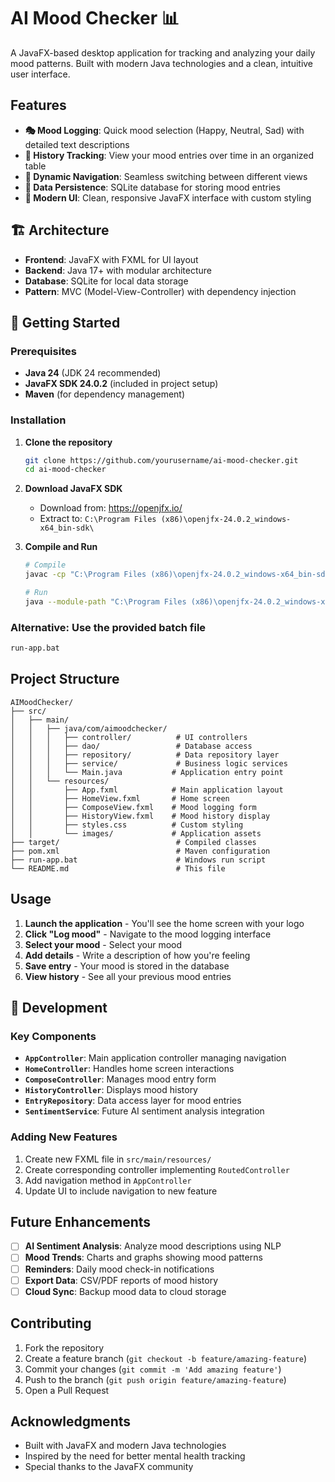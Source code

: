 # AI Mood Checker 📊

A JavaFX-based desktop application for tracking and analyzing your daily mood patterns. Built with modern Java technologies and a clean, intuitive user interface.

## Features

- **🎭 Mood Logging**: Quick mood selection (Happy, Neutral, Sad) with detailed text descriptions
- **📅 History Tracking**: View your mood entries over time in an organized table
- **🔄 Dynamic Navigation**: Seamless switching between different views
- **💾 Data Persistence**: SQLite database for storing mood entries
- **🎨 Modern UI**: Clean, responsive JavaFX interface with custom styling

## 🏗️ Architecture

- **Frontend**: JavaFX with FXML for UI layout
- **Backend**: Java 17+ with modular architecture
- **Database**: SQLite for local data storage
- **Pattern**: MVC (Model-View-Controller) with dependency injection

## 🚀 Getting Started

### Prerequisites

- **Java 24** (JDK 24 recommended)
- **JavaFX SDK 24.0.2** (included in project setup)
- **Maven** (for dependency management)

### Installation

1. **Clone the repository**
   ```bash
   git clone https://github.com/yourusername/ai-mood-checker.git
   cd ai-mood-checker
   ```

2. **Download JavaFX SDK**
   - Download from: https://openjfx.io/
   - Extract to: `C:\Program Files (x86)\openjfx-24.0.2_windows-x64_bin-sdk\`

3. **Compile and Run**
   ```bash
   # Compile
   javac -cp "C:\Program Files (x86)\openjfx-24.0.2_windows-x64_bin-sdk\javafx-sdk-24.0.2\lib\*" -d target/classes src/main/java/com/aimoodchecker/*.java src/main/java/com/aimoodchecker/controller/*.java src/main/java/com/aimoodchecker/dao/*.java src/main/java/com/aimoodchecker/service/*.java src/main/java/com/aimoodchecker/repository/*.java

   # Run
   java --module-path "C:\Program Files (x86)\openjfx-24.0.2_windows-x64_bin-sdk\javafx-sdk-24.0.2\lib" --add-modules javafx.controls,javafx.fxml -cp target/classes com.aimoodchecker.Main
   ```

### Alternative: Use the provided batch file
```bash
run-app.bat
```

## Project Structure

```
AIMoodChecker/
├── src/
│   ├── main/
│   │   ├── java/com/aimoodchecker/
│   │   │   ├── controller/          # UI controllers
│   │   │   ├── dao/                 # Database access
│   │   │   ├── repository/          # Data repository layer
│   │   │   ├── service/             # Business logic services
│   │   │   └── Main.java           # Application entry point
│   │   └── resources/
│   │       ├── App.fxml            # Main application layout
│   │       ├── HomeView.fxml       # Home screen
│   │       ├── ComposeView.fxml    # Mood logging form
│   │       ├── HistoryView.fxml    # Mood history display
│   │       ├── styles.css          # Custom styling
│   │       └── images/             # Application assets
├── target/                          # Compiled classes
├── pom.xml                          # Maven configuration
├── run-app.bat                      # Windows run script
└── README.md                        # This file
```

## Usage

1. **Launch the application** - You'll see the home screen with your logo
2. **Click "Log mood"** - Navigate to the mood logging interface
3. **Select your mood** - Select your mood
4. **Add details** - Write a description of how you're feeling
5. **Save entry** - Your mood is stored in the database
6. **View history** - See all your previous mood entries

## 🔧 Development

### Key Components

- **`AppController`**: Main application controller managing navigation
- **`HomeController`**: Handles home screen interactions
- **`ComposeController`**: Manages mood entry form
- **`HistoryController`**: Displays mood history
- **`EntryRepository`**: Data access layer for mood entries
- **`SentimentService`**: Future AI sentiment analysis integration

### Adding New Features

1. Create new FXML file in `src/main/resources/`
2. Create corresponding controller implementing `RoutedController`
3. Add navigation method in `AppController`
4. Update UI to include navigation to new feature

## Future Enhancements

- [ ] **AI Sentiment Analysis**: Analyze mood descriptions using NLP
- [ ] **Mood Trends**: Charts and graphs showing mood patterns
- [ ] **Reminders**: Daily mood check-in notifications
- [ ] **Export Data**: CSV/PDF reports of mood history
- [ ] **Cloud Sync**: Backup mood data to cloud storage

## Contributing

1. Fork the repository
2. Create a feature branch (`git checkout -b feature/amazing-feature`)
3. Commit your changes (`git commit -m 'Add amazing feature'`)
4. Push to the branch (`git push origin feature/amazing-feature`)
5. Open a Pull Request



## Acknowledgments

- Built with JavaFX and modern Java technologies
- Inspired by the need for better mental health tracking
- Special thanks to the JavaFX community

